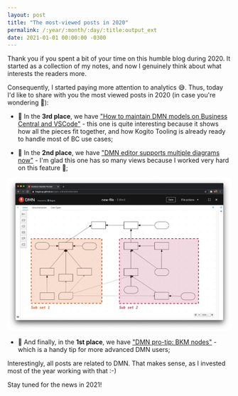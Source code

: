 ```yaml
---
layout: post
title: "The most-viewed posts in 2020"
permalink: /:year/:month/:day/:title:output_ext
date: 2021-01-01 00:00:00 -0300
---
```


Thank you if you spent a bit of your time on this humble blog during 2020. It started as a collection of my notes, and now I genuinely think about what interests the readers more.

Consequently, I started paying more attention to analytics 😅. Thus, today I'd like to share with you the most viewed posts in 2020 (in case you're wondering 👀):

- 🥉 In the **3rd place**, we have ["How to maintain DMN models on Business Central and VSCode"](/2020/10/15/how-to-maintain-dmn-models-on-business-central-and-vscode.html) - this one is quite interesting because it shows how all the pieces fit together, and how Kogito Tooling is already ready to handle most of BC use cases;

- 🥈 In the **2nd place**, we have ["DMN editor supports multiple diagrams now"](/2020/10/13/dmn-editor-supports-multiple-diagrams-now.html) - I'm glad this one has so many views because I worked very hard on this feature 🧐;

[![Complex diagram divided into two subsets screenshot](/assets/dmn-editor-supports-multiple-diagrams-now-2.png "Complex diagram divided into two subsets screenshot")](/assets/dmn-editor-supports-multiple-diagrams-now-2.png)

- 🥇 And finally, in the **1st place**, we have ["DMN pro-tip: BKM nodes"](/2020/01/20/dmn-pro-tip-bkm-nodes.html) - which is a handy tip for more advanced DMN users;

Interestingly, all posts are related to DMN. That makes sense, as I invested most of the year working with that :-)

Stay tuned for the news in 2021!
